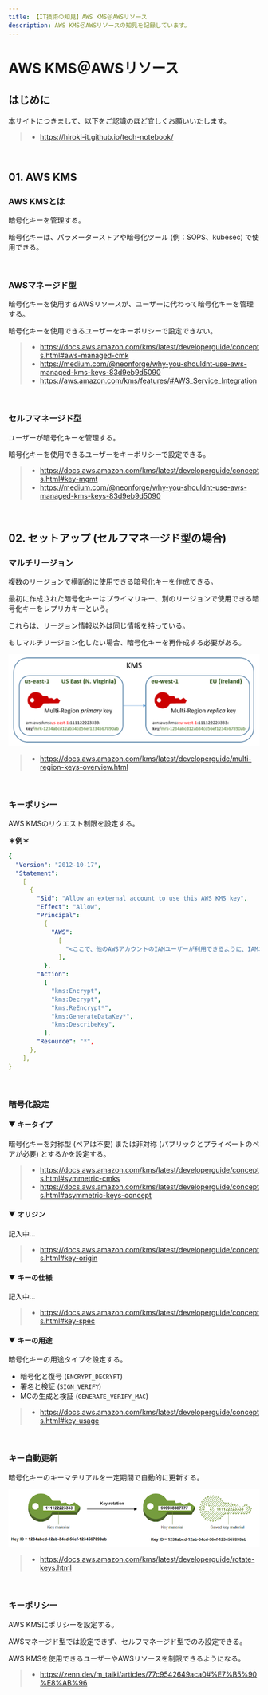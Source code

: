 ```yaml
---
title: 【IT技術の知見】AWS KMS＠AWSリソース
description: AWS KMS＠AWSリソースの知見を記録しています。
---
```


# AWS KMS＠AWSリソース

## はじめに

本サイトにつきまして、以下をご認識のほど宜しくお願いいたします。

> - https://hiroki-it.github.io/tech-notebook/

<br>

## 01. AWS KMS

### AWS KMSとは

暗号化キーを管理する。

暗号化キーは、パラメーターストアや暗号化ツール (例：SOPS、kubesec) で使用できる。

<br>

### AWSマネージド型

暗号化キーを使用するAWSリソースが、ユーザーに代わって暗号化キーを管理する。

暗号化キーを使用できるユーザーをキーポリシーで設定できない。

> - https://docs.aws.amazon.com/kms/latest/developerguide/concepts.html#aws-managed-cmk
> - https://medium.com/@neonforge/why-you-shouldnt-use-aws-managed-kms-keys-83d9eb9d5090
> - https://aws.amazon.com/kms/features/#AWS_Service_Integration

<br>

### セルフマネージド型

ユーザーが暗号化キーを管理する。

暗号化キーを使用できるユーザーをキーポリシーで設定できる。

> - https://docs.aws.amazon.com/kms/latest/developerguide/concepts.html#key-mgmt
> - https://medium.com/@neonforge/why-you-shouldnt-use-aws-managed-kms-keys-83d9eb9d5090

<br>

## 02. セットアップ (セルフマネージド型の場合)

### マルチリージョン

複数のリージョンで横断的に使用できる暗号化キーを作成できる。

最初に作成された暗号化キーはプライマリキー、別のリージョンで使用できる暗号化キーをレプリカキーという。

これらは、リージョン情報以外は同じ情報を持っている。

もしマルチリージョン化したい場合、暗号化キーを再作成する必要がある。

![kms_multi-region](https://raw.githubusercontent.com/hiroki-it/tech-notebook-images/master/images/kms_multi-region.png)

> - https://docs.aws.amazon.com/kms/latest/developerguide/multi-region-keys-overview.html

<br>

### キーポリシー

AWS KMSのリクエスト制限を設定する。

**＊例＊**

```yaml
{
  "Version": "2012-10-17",
  "Statement":
    [
      {
        "Sid": "Allow an external account to use this AWS KMS key",
        "Effect": "Allow",
        "Principal":
          {
            "AWS":
              [
                "<ここで、他のAWSアカウントのIAMユーザーが利用できるように、IAMユーザーやIAMロールのARNを設定する>",
              ],
          },
        "Action":
          [
            "kms:Encrypt",
            "kms:Decrypt",
            "kms:ReEncrypt*",
            "kms:GenerateDataKey*",
            "kms:DescribeKey",
          ],
        "Resource": "*",
      },
    ],
}
```

<br>

### 暗号化設定

#### ▼ キータイプ

暗号化キーを対称型 (ペアは不要) または非対称 (パブリックとプライベートのペアが必要) とするかを設定する。

> - https://docs.aws.amazon.com/kms/latest/developerguide/concepts.html#symmetric-cmks
> - https://docs.aws.amazon.com/kms/latest/developerguide/concepts.html#asymmetric-keys-concept

#### ▼ オリジン

記入中...

> - https://docs.aws.amazon.com/kms/latest/developerguide/concepts.html#key-origin

#### ▼ キーの仕様

記入中...

> - https://docs.aws.amazon.com/kms/latest/developerguide/concepts.html#key-spec

#### ▼ キーの用途

暗号化キーの用途タイプを設定する。

- 暗号化と復号 (`ENCRYPT_DECRYPT`)
- 署名と検証 (`SIGN_VERIFY`)
- MCの生成と検証 (`GENERATE_VERIFY_MAC`)

> - https://docs.aws.amazon.com/kms/latest/developerguide/concepts.html#key-usage

<br>

### キー自動更新

暗号化キーのキーマテリアルを一定期間で自動的に更新する。

![kms_key_rotation](https://raw.githubusercontent.com/hiroki-it/tech-notebook-images/master/images/kms_key_rotation.png)

> - https://docs.aws.amazon.com/kms/latest/developerguide/rotate-keys.html

<br>

### キーポリシー

AWS KMSにポリシーを設定する。

AWSマネージド型では設定できず、セルフマネージド型でのみ設定できる。

AWS KMSを使用できるユーザーやAWSリソースを制限できるようになる。

> - https://zenn.dev/m_taiki/articles/77c9542649aca0#%E7%B5%90%E8%AB%96

<br>
